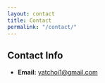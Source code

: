 ```yaml
---
layout: contact
title: Contact
permalink: "/contact/"
---
```


## Contact Info

- **Email:** <a href="yatchoi1@gmail.com">yatchoi1@gmail.com</a>
